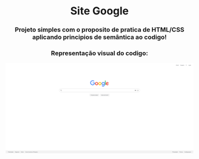 <div align="center">
    <h1>Site Google</h1>
    <h3>Projeto simples com o proposito de pratica de HTML/CSS aplicando principios de semântica ao codigo!</h3>

   <h3>Representação visual do codigo:</h3>
   <img src="img/imgPagina.png" alt="imgPagina">

</div>
